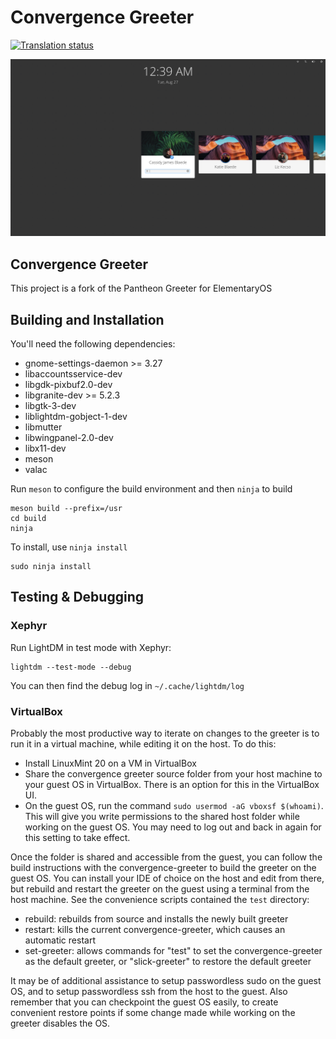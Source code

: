 # Convergence Greeter

[![Translation status](https://l10n.elementary.io/widgets/desktop/-/greeter/svg-badge.svg)](https://l10n.elementary.io/engage/desktop/?utm_source=widget)

![Screenshot](data/screenshot.png?raw=true)

## Convergence Greeter
This project is a fork of the Pantheon Greeter for ElementaryOS

## Building and Installation

You'll need the following dependencies:

* gnome-settings-daemon >= 3.27
* libaccountsservice-dev
* libgdk-pixbuf2.0-dev
* libgranite-dev >= 5.2.3
* libgtk-3-dev
* liblightdm-gobject-1-dev
* libmutter
* libwingpanel-2.0-dev
* libx11-dev
* meson
* valac

Run `meson` to configure the build environment and then `ninja` to build

    meson build --prefix=/usr
    cd build
    ninja

To install, use `ninja install`

    sudo ninja install

## Testing & Debugging

### Xephyr

Run LightDM in test mode with Xephyr:

    lightdm --test-mode --debug

You can then find the debug log in `~/.cache/lightdm/log`

### VirtualBox

Probably the most productive way to iterate on changes to the greeter is to run it in a virtual machine, while editing it on the host.  To do this:

- Install LinuxMint 20 on a VM in VirtualBox
- Share the convergence greeter source folder from your host machine to your guest OS in VirtualBox.  There is an option for this in the VirtualBox UI.
- On the guest OS, run the command `sudo usermod -aG vboxsf $(whoami)`.  This will give you write permissions to the shared host folder while working on the guest OS.  You may need to log out and back in again for this setting to take effect.

Once the folder is shared and accessible from the guest, you can follow the build instructions with the convergence-greeter to build the greeter on the guest OS.  You can install your IDE of choice on the host and edit from there, but rebuild and restart the greeter on the guest using a terminal from the host machine.  See the convenience scripts contained the `test` directory:

- rebuild: rebuilds from source and installs the newly built greeter
- restart: kills the current convergence-greeter, which causes an automatic restart
- set-greeter: allows commands for "test" to set the convergence-greeter as the default greeter, or "slick-greeter" to restore the default greeter

It may be of additional assistance to setup passwordless sudo on the guest OS, and to setup passwordless ssh from the host to the guest.  Also remember that you can checkpoint the guest OS easily, to create convenient restore points if some change made while working on the greeter disables the OS.


